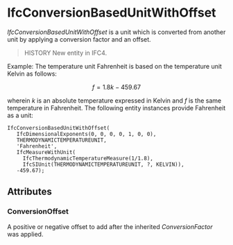 # IfcConversionBasedUnitWithOffset

_IfcConversionBasedUnitWithOffset_ is a unit which is converted from another unit by applying a conversion factor and an offset.
<!-- end of short definition -->


> HISTORY New entity in IFC4.

Example: The temperature unit Fahrenheit is based on the temperature unit Kelvin as follows:

$$ f = 1.8k - 459.67 $$

wherein _k_ is an absolute temperature expressed in Kelvin and _f_ is the same temperature in Fahrenheit. The following entity instances provide Fahrenheit as a unit:

```
IfcConversionBasedUnitWithOffset(
   IfcDimensionalExponents(0, 0, 0, 0, 1, 0, 0),
   THERMODYNAMICTEMPERATUREUNIT,
   'Fahrenheit',
   IfcMeasureWithUnit(
     IfcThermodynamicTemperatureMeasure(1/1.8),
     IfcSIUnit(THERMODYNAMICTEMPERATUREUNIT, ?, KELVIN)),
   -459.67);
```

## Attributes

### ConversionOffset
A positive or negative offset to add after the inherited _ConversionFactor_ was applied.
